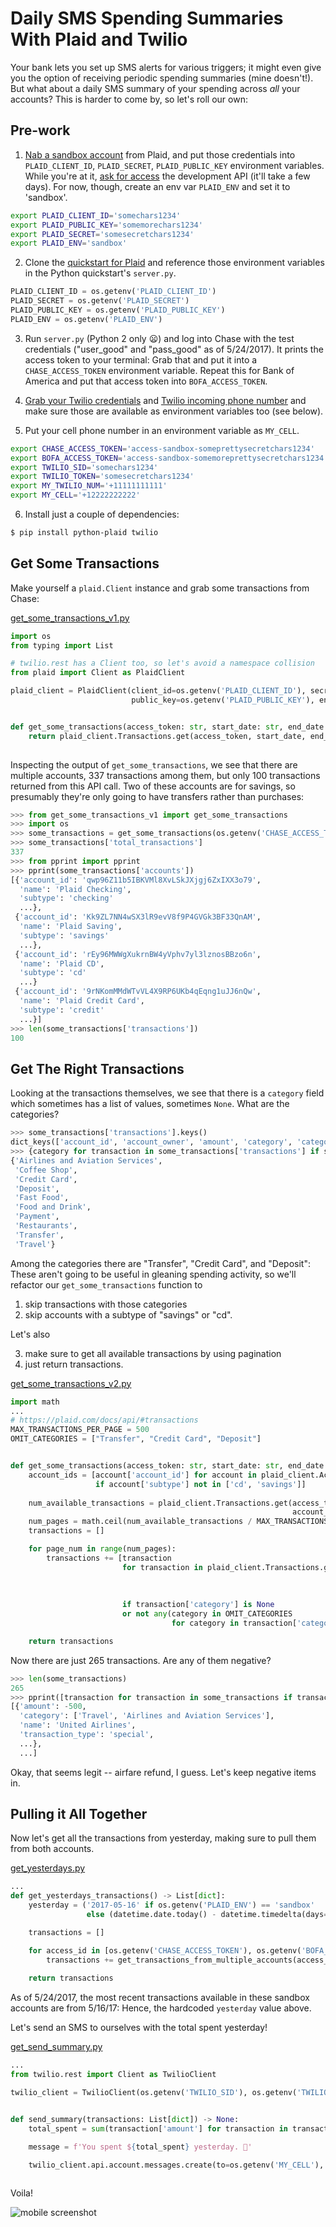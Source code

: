 # Daily SMS Spending Summaries With Plaid and Twilio

Your bank lets you set up SMS alerts for various triggers; it might even give you the option of receiving periodic spending summaries (mine doesn't!).
But what about a daily SMS summary of your spending across *all* your accounts?  This is harder to come by, so let's roll our own:

## Pre-work


1. <a href="https://dashboard.plaid.com/signup" target="_blank">Nab a sandbox account</a> from Plaid, and put those credentials into `PLAID_CLIENT_ID`, `PLAID_SECRET`, `PLAID_PUBLIC_KEY` environment variables.  While you're at it, 
<a href="https://dashboard.plaid.com/overview/request-development" target="_blank">ask for access</a> the development API (it'll take a few days).  For now, though, create an env var `PLAID_ENV` and set it to 'sandbox'.

```bash
export PLAID_CLIENT_ID='somechars1234'
export PLAID_PUBLIC_KEY='somemorechars1234'
export PLAID_SECRET='somesecretchars1234'
export PLAID_ENV='sandbox'
```

2. Clone the <a href="https://github.com/plaid/quickstart" target="_blank">quickstart for Plaid</a> and reference those environment variables in the Python quickstart's `server.py`.

```python
PLAID_CLIENT_ID = os.getenv('PLAID_CLIENT_ID')
PLAID_SECRET = os.getenv('PLAID_SECRET')
PLAID_PUBLIC_KEY = os.getenv('PLAID_PUBLIC_KEY')
PLAID_ENV = os.getenv('PLAID_ENV')
```

3. Run `server.py` (Python 2 only 😦) and log into Chase with the test credentials ("user_good" and "pass_good" as of 5/24/2017). It prints the access token to your terminal: Grab that and put it into a `CHASE_ACCESS_TOKEN` environment variable.  Repeat this for Bank of America and put that access token into `BOFA_ACCESS_TOKEN`.

4. <a href="https://www.twilio.com/console/account/settings" target="_blank">Grab your Twilio credentials</a> and <a href="https://www.twilio.com/console/phone-numbers/incoming" target="_blank">Twilio incoming phone number</a> and make sure those are available as environment variables too (see below).

5. Put your cell phone number in an environment variable as `MY_CELL`.

```bash
export CHASE_ACCESS_TOKEN='access-sandbox-someprettysecretchars1234'
export BOFA_ACCESS_TOKEN='access-sandbox-somemoreprettysecretchars1234'
export TWILIO_SID='somechars1234'
export TWILIO_TOKEN='somesecretchars1234'
export MY_TWILIO_NUM='+11111111111'
export MY_CELL='+12222222222'
```

6. Install just a couple of dependencies:

```bash
$ pip install python-plaid twilio
```

## Get Some Transactions

Make yourself a `plaid.Client` instance and grab some transactions from Chase:

<a href="https://github.com/zevaverbach/spending_summary/blob/master/get_some_transactions_v1.py" target="_blank">get_some_transactions_v1.py</a>
```python
import os
from typing import List

# twilio.rest has a Client too, so let's avoid a namespace collision
from plaid import Client as PlaidClient

plaid_client = PlaidClient(client_id=os.getenv('PLAID_CLIENT_ID'), secret=os.getenv('PLAID_SECRET'),
                           public_key=os.getenv('PLAID_PUBLIC_KEY'), environment=os.getenv('PLAID_ENV'))


def get_some_transactions(access_token: str, start_date: str, end_date: str) -> List[dict]:
    return plaid_client.Transactions.get(access_token, start_date, end_date)
                                         
```


Inspecting the output of `get_some_transactions`, we see that there are multiple accounts, 337 transactions among them, but only 100 transactions returned from this API call.  Two of these accounts are for savings, so presumably they're only going to have transfers rather than purchases:

```python
>>> from get_some_transactions_v1 import get_some_transactions
>>> import os
>>> some_transactions = get_some_transactions(os.getenv('CHASE_ACCESS_TOKEN'), '1972-01-01', '2017-05-26'))
>>> some_transactions['total_transactions']
337
>>> from pprint import pprint
>>> pprint(some_transactions['accounts'])
[{'account_id': 'qwp96Z11b5IBKVMl8XvLSkJXjgj6ZxIXX3o79',
  'name': 'Plaid Checking',
  'subtype': 'checking'
  ...},
 {'account_id': 'Kk9ZL7NN4wSX3lR9evV8f9P4GVGk3BF33QnAM',
  'name': 'Plaid Saving',
  'subtype': 'savings'
  ...},
 {'account_id': 'rEy96MWWgXukrnBW4yVphv7yl3lznosBBzo6n',
  'name': 'Plaid CD',
  'subtype': 'cd'
  ...}
 {'account_id': '9rNKomMMdWTvVL4X9RP6UKb4qEqng1uJJ6nQw',
  'name': 'Plaid Credit Card',
  'subtype': 'credit'
  ...}]
>>> len(some_transactions['transactions'])
100
```
## Get **The Right** Transactions

Looking at the transactions themselves, we see that there is a `category` field which sometimes has a list of values, sometimes `None`.  What are the categories?

```python
>>> some_transactions['transactions'].keys()
dict_keys(['account_id', 'account_owner', 'amount', 'category', 'category_id', 'date', 'location', 'name', 'payment_meta', 'pending', 'pending_transaction_id', 'transaction_id', 'transaction_type'])
>>> {category for transaction in some_transactions['transactions'] if some_transactions['category'] for category in trans['category']} 
{'Airlines and Aviation Services',
 'Coffee Shop',
 'Credit Card',
 'Deposit',
 'Fast Food',
 'Food and Drink',
 'Payment',
 'Restaurants',
 'Transfer',
 'Travel'}
```


Among the categories there are "Transfer", "Credit Card", and "Deposit": These aren't going to be useful in gleaning spending activity, so we'll refactor our `get_some_transactions` function to 
1. skip transactions with those categories
2. skip accounts with a subtype of "savings" or "cd".  

Let's also 

3. make sure to get all available transactions by using pagination
4. just return transactions.


<a href="https://github.com/zevaverbach/spending_summary/blob/master/get_some_transactions_v2.py" target="_blank">get_some_transactions_v2.py</a>

```python
import math
...
# https://plaid.com/docs/api/#transactions
MAX_TRANSACTIONS_PER_PAGE = 500
OMIT_CATEGORIES = ["Transfer", "Credit Card", "Deposit"]


def get_some_transactions(access_token: str, start_date: str, end_date: str) -> List[dict]:
    account_ids = [account['account_id'] for account in plaid_client.Accounts.get(access_token)['accounts']
                   if account['subtype'] not in ['cd', 'savings']]
    
    num_available_transactions = plaid_client.Transactions.get(access_token, start_date, end_date,
                                                               account_ids=account_ids)['total_transactions']
    num_pages = math.ceil(num_available_transactions / MAX_TRANSACTIONS_PER_PAGE)
    transactions = []

    for page_num in range(num_pages):
        transactions += [transaction
                         for transaction in plaid_client.Transactions.get(access_token, start_date, end_date,
                                                                          account_ids=account_ids,
                                                                          offset=page_num * MAX_TRANSACTIONS_PER_PAGE,
                                                                          count=MAX_TRANSACTIONS_PER_PAGE)['transactions']
                         if transaction['category'] is None
                         or not any(category in OMIT_CATEGORIES
                                    for category in transaction['category'])]

    return transactions
```

Now there are just 265 transactions.  Are any of them negative?

```python
>>> len(some_transactions)
265
>>> pprint([transaction for transaction in some_transactions if transaction['amount'] < 0])
[{'amount': -500,
  'category': ['Travel', 'Airlines and Aviation Services'],
  'name': 'United Airlines',
  'transaction_type': 'special',
  ...},
  ...]
```

Okay, that seems legit -- airfare refund, I guess.  Let's keep negative items in.

## Pulling it All Together

Now let's get all the transactions from yesterday, making sure to pull them from both accounts.

<a href="https://github.com/zevaverbach/spending_summary/blob/master/get_yesterdays.py" target="_blank">get_yesterdays.py</a>

```python
...
def get_yesterdays_transactions() -> List[dict]:
    yesterday = ('2017-05-16' if os.getenv('PLAID_ENV') == 'sandbox'
                 else (datetime.date.today() - datetime.timedelta(days=1)).strftime('%Y-%m-%d'))

    transactions = []

    for access_id in [os.getenv('CHASE_ACCESS_TOKEN'), os.getenv('BOFA_ACCESS_TOKEN')]:
        transactions += get_transactions_from_multiple_accounts(access_id, yesterday, yesterday)
        
    return transactions
```

As of 5/24/2017, the most recent transactions available in these sandbox accounts are from 5/16/17: Hence, the hardcoded `yesterday` value above.

Let's send an SMS to ourselves with the total spent yesterday!

<a href="https://github.com/zevaverbach/spending_summary/blob/master/send_summary.py" target="_blank">get_send_summary.py</a>

```python
...
from twilio.rest import Client as TwilioClient

twilio_client = TwilioClient(os.getenv('TWILIO_SID'), os.getenv('TWILIO_TOKEN'))


def send_summary(transactions: List[dict]) -> None:
    total_spent = sum(transaction['amount'] for transaction in transactions)

    message = f'You spent ${total_spent} yesterday. 💸'

    twilio_client.api.account.messages.create(to=os.getenv('MY_CELL'), from_=os.getenv('MY_TWILIO_NUM'), body=message)
    

```
Voila!

![mobile screenshot](screenshot.png)

